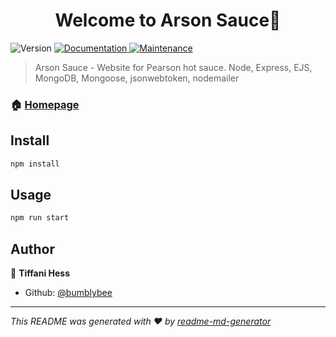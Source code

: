 <h1 align="center">Welcome to Arson Sauce👋</h1>
<p>
  <img alt="Version" src="https://img.shields.io/badge/version-1.0.0-blue.svg?cacheSeconds=2592000" />
  <a href="https://github.com/bumblybee/Arson-Site#readme" target="_blank">
    <img alt="Documentation" src="https://img.shields.io/badge/documentation-yes-brightgreen.svg" />
  </a>
  <a href="https://github.com/bumblybee/Arson-Site/graphs/commit-activity" target="_blank">
    <img alt="Maintenance" src="https://img.shields.io/badge/Maintained%3F-yes-green.svg" />
  </a>
</p>

> Arson Sauce - Website for Pearson hot sauce.
> Node, Express, EJS, MongoDB, Mongoose, jsonwebtoken, nodemailer

### 🏠 [Homepage](https://arsonsauce.com)

## Install

```sh
npm install
```

## Usage

```sh
npm run start
```

## Author

👤 **Tiffani Hess**

- Github: [@bumblybee](https://github.com/bumblybee)

---

_This README was generated with ❤️ by [readme-md-generator](https://github.com/kefranabg/readme-md-generator)_
